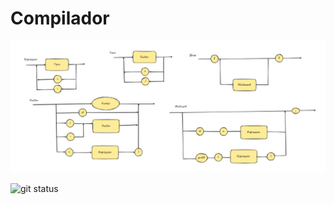 # Compilador

![Alt text](diagrama.jpg)

![git status](http://3.129.230.99/svg/PedroPauloMorenoCamargo/Compilador/)
